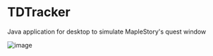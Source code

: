 # TDTracker
Java application for desktop to simulate MapleStory's quest window

![image](https://github.com/Coderman556/TDTracker/assets/109527732/880e0c37-1953-4c8b-bff1-382737abc847)
